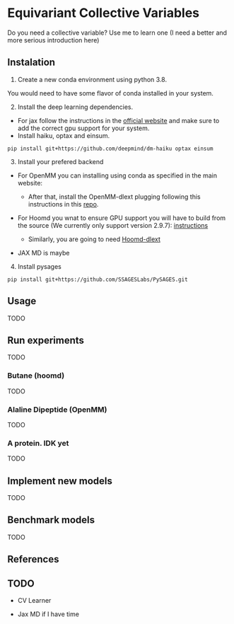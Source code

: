 # Equivariant Collective Variables

Do you need a collective variable? Use me to learn one (I need a better and more serious introduction here)

## Instalation 

1. Create a new conda environment using python 3.8.

You would need to have some flavor of conda installed in your system.

2. Install the deep learning dependencies.

- For jax follow the instructions in the [official website](https://jax.readthedocs.io/en/latest/#installation) and make sure to add the correct gpu support for your system.
- Install haiku, optax and einsum.

`
pip install git+https://github.com/deepmind/dm-haiku optax einsum
`

3. Install your prefered backend

- For OpenMM you can installing using conda as specified in the main website: 
    - After that, install the OpenMM-dlext plugging following this instructions in this [repo](https://github.com/SSAGESLabs/openmm-dlext#readme).

- For Hoomd you wnat to ensure GPU support you will have to build from the source (We currently only support version 2.9.7): [instructions](https://hoomd-blue.readthedocs.io/en/v2.9.7/installation.html#compiling-from-source)
    - Similarly, you are going to need [Hoomd-dlext](https://github.com/SSAGESLabs/hoomd-dlext#readme)

- JAX MD is maybe

4. Install pysages

`
pip install git+https://github.com/SSAGESLabs/PySAGES.git
`





## Usage

TODO

## Run experiments

TODO

### Butane (hoomd)

TODO

### Alaline Dipeptide (OpenMM)

TODO

### A protein. IDK yet

TODO

## Implement new models

TODO

## Benchmark models

TODO

## References 



## TODO

- CV Learner

- Jax MD if I have time